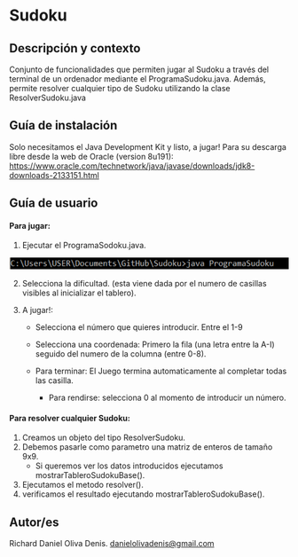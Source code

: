 # Sudoku
## Descripción y contexto 
Conjunto de funcionalidades que permiten jugar al Sudoku a través del terminal de un ordenador mediante el ProgramaSudoku.java. Además,  permite resolver cualquier tipo de Sudoku utilizando la clase ResolverSudoku.java

## Guía de instalación
Solo necesitamos el Java Development Kit y listo, a jugar! Para su descarga libre desde la web de Oracle (version 8u191): https://www.oracle.com/technetwork/java/javase/downloads/jdk8-downloads-2133151.html

## Guía de usuario

#### Para jugar: 
1. Ejecutar el ProgramaSodoku.java. 

![GitHub Logo](/images/1.png)

2. Selecciona la dificultad. (esta viene dada por el numero de casillas visibles al inicializar el tablero).



3. A jugar!: 
	- Selecciona el número que quieres introducir. Entre el 1-9
	
	
	
	- Selecciona una coordenada: Primero la fila (una letra entre la A-I) seguido del numero de la columna (entre 0-8).
    - Para terminar: El Juego termina automaticamente al completar todas las casilla. 	
    	- Para rendirse: selecciona 0 al momento de introducir un número.

#### Para resolver cualquier Sudoku: 
1. Creamos un objeto del tipo ResolverSudoku.
2. Debemos pasarle como parametro una matriz de enteros de tamaño 9x9. 
	- Si queremos ver los datos introducidos ejecutamos mostrarTableroSudokuBase(). 
3. Ejecutamos el metodo resolver(). 
4. verificamos el resultado ejecutando mostrarTableroSudokuBase().

## Autor/es
Richard Daniel Oliva Denis. danielolivadenis@gmail.com
